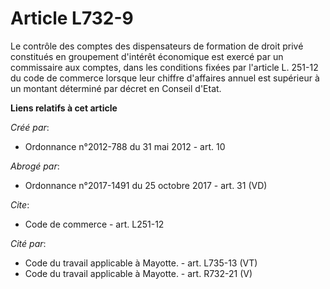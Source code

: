 # Article L732-9

Le contrôle des comptes des dispensateurs de formation de droit privé constitués en groupement d'intérêt économique est
exercé par un commissaire aux comptes, dans les conditions fixées par l'article L. 251-12 du code de commerce lorsque leur
chiffre d'affaires annuel est supérieur à un montant déterminé par décret en Conseil d'Etat.

**Liens relatifs à cet article**

_Créé par_:

  - Ordonnance n°2012-788 du 31 mai 2012 - art. 10

_Abrogé par_:

  - Ordonnance n°2017-1491 du 25 octobre 2017 - art. 31 (VD)

_Cite_:

  - Code de commerce - art. L251-12

_Cité par_:

  - Code du travail applicable à Mayotte. - art. L735-13 (VT)
  - Code du travail applicable à Mayotte. - art. R732-21 (V)
